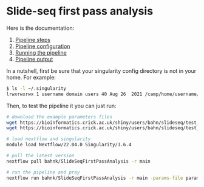 
# Slide-seq first pass analysis

Here is the documentation:

 1. [Pipeline steps](doc/steps.md)
 2. [Pipeline configuration](doc/config.md)
 3. [Running the pipeline](doc/run.md)
 4. [Pipeline output](doc/output.md)

In a nutshell, first be sure that your singularity config directory is not in your home.
For example:

```bash
$ ls -l ~/.singularity
lrwxrwxrwx 1 username domain users 40 Aug 26  2021 /camp/home/username/.singularity -> /camp/stp/babs/working/username/.singularity
```

Then, to test the pipeline it you can just run:

```bash
# download the example parameters files
wget https://bioinformatics.crick.ac.uk/shiny/users/bahn/slideseq/test_data/params.yml
wget https://bioinformatics.crick.ac.uk/shiny/users/bahn/slideseq/test_data/params.csv

# load nextflow and singularity
module load Nextflow/22.04.0 Singularity/3.6.4

# pull the latest version
nextflow pull bahnk/SlideSeqFirstPassAnalysis -r main

# run the pipeline and pray
nextflow run bahnk/SlideSeqFirstPassAnalysis -r main -params-file params.yml
```


